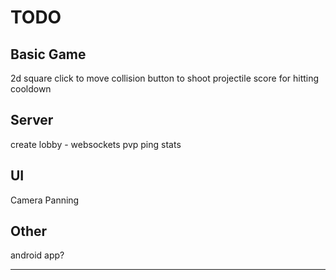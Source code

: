 # TODO

## Basic Game

2d square
click to move
collision
button to shoot projectile
score for hitting
cooldown


## Server
create lobby - websockets pvp
ping stats



## UI

Camera Panning

## Other

android app?


---
